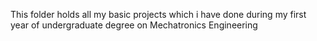 This folder holds all my basic projects which i have done during my first year of undergraduate degree on Mechatronics Engineering
